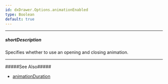 ```yaml
---
id: dxDrawer.Options.animationEnabled
type: Boolean
default: true
---
```

---
##### shortDescription
Specifies whether to use an opening and closing animation.

---
#####See Also#####
- [animationDuration](/Documentation/ApiReference/UI_Widgets/dxDrawer/Configuration/#animationDuration)